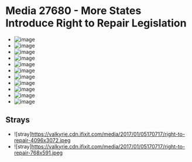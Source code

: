 # Media 27680 - More States Introduce Right to Repair Legislation

- ![image](https://valkyrie.cdn.ifixit.com/media/2017/01/05170717/right-to-repair-scaled.jpeg)
- ![image](https://valkyrie.cdn.ifixit.com/media/2017/01/05170717/right-to-repair-150x150.jpeg)
- ![image](https://valkyrie.cdn.ifixit.com/media/2017/01/05170717/right-to-repair-1536x1152.jpeg)
- ![image](https://valkyrie.cdn.ifixit.com/media/2017/01/05170717/right-to-repair-2048x1536.jpeg)
- ![image](https://valkyrie.cdn.ifixit.com/media/2017/01/05170717/right-to-repair-1200x900.jpeg)
- ![image](https://valkyrie.cdn.ifixit.com/media/2017/01/05170717/right-to-repair-300x200.jpeg)
- ![image](https://valkyrie.cdn.ifixit.com/media/2017/01/05170717/right-to-repair-600x400.jpeg)
- ![image](https://valkyrie.cdn.ifixit.com/media/2017/01/05170717/right-to-repair-1200x800.jpeg)
- ![image](https://valkyrie.cdn.ifixit.com/media/2017/01/05170717/right-to-repair-768x512.jpeg)
- ![image](https://valkyrie.cdn.ifixit.com/media/2017/01/05170717/right-to-repair-324x216.jpeg)
- ![image](https://valkyrie.cdn.ifixit.com/media/2017/01/05170717/right-to-repair-450x300.jpeg)

## Strays
- ![stray]https://valkyrie.cdn.ifixit.com/media/2017/01/05170717/right-to-repair-4096x3072.jpeg
- ![stray]https://valkyrie.cdn.ifixit.com/media/2017/01/05170717/right-to-repair-768x591.jpeg